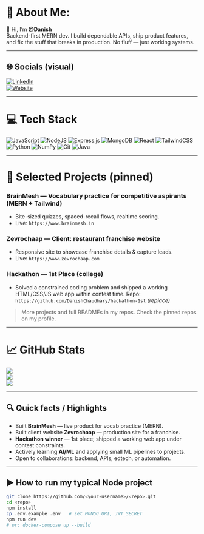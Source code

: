 # 💫 About Me:
👋 Hi, I’m **@Danish**  
Backend-first MERN dev. I build dependable APIs, ship product features, and fix the stuff that breaks in production. No fluff — just working systems.

---

## 🌐 Socials (visual)
[![LinkedIn](https://img.shields.io/badge/LinkedIn-%230077B5.svg?logo=linkedin&logoColor=white)](https://www.linkedin.com/in/danish-web)   
[![Website](https://img.shields.io/badge/Website-%2334D058.svg?logo=google-chrome&logoColor=white)](https://brainmesh.in)

---

# 💻 Tech Stack
![JavaScript](https://img.shields.io/badge/javascript-%23323330.svg?style=for-the-badge&logo=javascript&logoColor=%23F7DF1E) ![NodeJS](https://img.shields.io/badge/node.js-6DA55F?style=for-the-badge&logo=node.js&logoColor=white) ![Express.js](https://img.shields.io/badge/express.js-%23404d59.svg?style=for-the-badge&logo=express&logoColor=white) ![MongoDB](https://img.shields.io/badge/MongoDB-%234ea94b.svg?style=for-the-badge&logo=mongodb&logoColor=white) ![React](https://img.shields.io/badge/react-%2320232a.svg?style=for-the-badge&logo=react&logoColor=%2361DAFB) ![TailwindCSS](https://img.shields.io/badge/tailwindcss-%2338B2AC.svg?style=for-the-badge&logo=tailwind-css&logoColor=white) ![Python](https://img.shields.io/badge/python-3670A0?style=for-the-badge&logo=python&logoColor=ffdd54) ![NumPy](https://img.shields.io/badge/numpy-%23013243.svg?style=for-the-badge&logo=numpy&logoColor=white) ![Git](https://img.shields.io/badge/git-%23F05033.svg?style=for-the-badge&logo=git&logoColor=white) ![Java](https://img.shields.io/badge/java-%23ED8B00.svg?style=for-the-badge&logo=openjdk&logoColor=white)

---

# 📂 Selected Projects (pinned)
### BrainMesh — **Vocabulary practice for competitive aspirants** (MERN + Tailwind)  
- Bite-sized quizzes, spaced-recall flows, realtime scoring.  
- Live: `https://www.brainmesh.in`

### Zevrochaap — **Client: restaurant franchise website**  
- Responsive site to showcase franchise details & capture leads.  
- Live: `https://www.zevrochaap.com`

### Hackathon — **1st Place (college)**  
- Solved a constrained coding problem and shipped a working HTML/CSS/JS web app within contest time. Repo: `https://github.com/DanishChaudhary/hackathon-1st` *(replace)*

> More projects and full READMEs in my repos. Check the pinned repos on my profile.

---

# 📈 GitHub Stats
![](https://github-readme-stats.vercel.app/api?username=DanishChaudhary&theme=dark&hide_border=false&include_all_commits=false&count_private=false)<br/>
![](https://nirzak-streak-stats.vercel.app/?user=DanishChaudhary&theme=dark&hide_border=false)<br/>
![](https://github-readme-stats.vercel.app/api/top-langs/?username=DanishChaudhary&theme=dark&hide_border=false&layout=compact)

---

## 🔍 Quick facts / Highlights
- Built **BrainMesh** — live product for vocab practice (MERN).  
- Built client website **Zevrochaap** — production site for a franchise.  
- **Hackathon winner** — 1st place; shipped a working web app under contest constraints.  
- Actively learning **AI/ML** and applying small ML pipelines to projects.  
- Open to collaborations: backend, APIs, edtech, or automation.

---

## ▶️ How to run my typical Node project
```bash
git clone https://github.com/<your-username>/<repo>.git
cd <repo>
npm install
cp .env.example .env   # set MONGO_URI, JWT_SECRET
npm run dev
# or: docker-compose up --build
